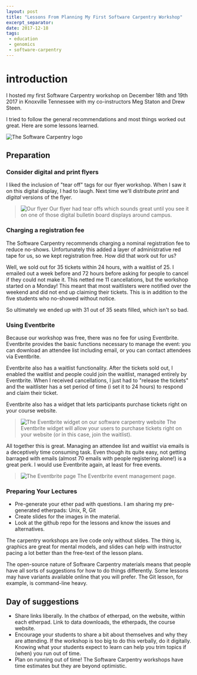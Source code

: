 ```yaml
---
layout: post
title: "Lessons From Planning My First Software Carpentry Workshop"
excerpt_separator: 
date: 2017-12-18
tags: 
 - education
 - genomics
 - software-carpentry
---
```


# introduction

I hosted my first Software Carpentry workshop on December 18th and 19th 2017 in Knoxville Tennessee with my co-instructors Meg Staton and Drew Steen.

I tried to follow the general recommendations and most things worked out great.  Here are some lessons learned.

![The Software Carpentry logo](/gatsby_profile/img/carpentry/s_carp.png)





## Preparation

### Consider digital and print flyers

I liked the inclusion of "tear off" tags for our flyer workshop.  When I saw it on this digital display, I had to laugh.  Next time we'll distribute *print* and *digital* versions of the flyer.

 
>![Our flyer](/gatsby_profile/img/carpentry/swc_flyer_tearoff.jPG)
>Our flyer had tear offs which sounds great until you see it on one of those digital bulletin board displays around campus.

###  Charging a registration fee

The Software Carpentry recommends charging a nominal registration fee to reduce no-shows.  Unfortunately this added a layer of administrative red tape for us, so we kept registration free.  How did that work out for us?

Well, we sold out for 35 tickets within 24 hours, with a waitlist of 25.  I emailed out a week before and 72 hours before asking for people to cancel if they could not make it.  This netted me 11 cancellations, but the workshop started on a Monday!  This meant that most waitlisters were notified over the weekend and did not end up claiming their tickets.  This is in addition to the five students who no-showed without notice.

So ultimately we ended up with 31 out of 35 seats filled, which isn't so bad.

### Using Eventbrite

Because our workshop was free, there was no fee for using Eventbrite.  Eventbrite provides the basic functions necessary to manage the event: you can download an attendee list including email, or you can contact attendees via Eventbrite.

Eventbrite also has a waitlist functionality.  After the tickets sold out, I enabled the waitlist and people could join the waitlist, managed entirely by Eventbrite.  When I received cancellations, I just had to "release the tickets" and the waitlister has a set period of time (i set it to 24 hours) to respond and claim their ticket.

Eventbrite also has a widget that lets participants purchase tickets right on your course website.

>![The Eventbrite widget on our software carpentry website](/gatsby_profile/img/carpentry/eventbrite_widget.png)
>The Eventbrite widget will allow your users to purchase tickets right on your website (or in this case, join the waitlist).  

All together this is great.  Managing an attendee list and waitlist via emails is a deceptively time consuming task.  Even though its quite easy, not getting barraged with emails (almost 70 emails with people registering alone!) is a great perk.  I would use Eventbrite again, at least for free events.

>![The Eventbrite page](/gatsby_profile/img/carpentry/eventbrite.png)
>The Eventbrite event management page.

### Preparing Your Lectures

* Pre-generate your ether pad with questions.  I am sharing my pre-generated etherpads: Unix, R, Git
* Create slides for the images in the material.
* Look at the github repo for the lessons and know the issues and alternatives.

The carpentry workshops are live code only without slides.  The thing is, graphics are great for mental models, and slides can help with instructor pacing a lot better than the free-text of the lesson plans.

The open-source nature of Software Carpentry materials means that people have all sorts of suggestions for how to do things differently.  Some lessons may have variants available online that you will prefer.  The Git lesson, for example, is command-line heavy.  

## Day of suggestions

* Share links liberally.  In the chatbox of etherpad, on the website, within each etherpad.  Link to data downloads, the etherpads, the course website.
* Encourage your students to share a bit about themselves and why they are attending.  If the workshop is too big to do this verbally, do it digitally.  Knowing what your students expect to learn can help you trim topics if (when) you run out of time.
* Plan on running out of time!  The Software Carpentry workshops have time estimates but they are beyond optimistic.